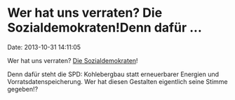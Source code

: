 Wer hat uns verraten? Die Sozialdemokraten!Denn dafür \...
==========================================================

Date: 2013-10-31 14:11:05

Wer hat uns verraten? [Die
Sozialdemokraten](http://www.faz.net/-gpf-7iyyu)!

Denn dafür steht die SPD: Kohlebergbau statt erneuerbarer Energien und
Vorratsdatenspeicherung. Wer hat diesen Gestalten eigentlich seine
Stimme gegeben!?

